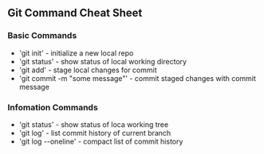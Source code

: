 ## Git Command Cheat Sheet


### Basic Commands

* 'git init' - initialize a new local repo
* 'git status' - show status of local working directory
* 'git add' - stage local changes for commit
* 'git commit -m "some message"' - commit staged changes with commit message

### Infomation Commands
* 'git status' - show status of loca working tree
* 'git log' - list commit history of current branch
* 'git log --oneline' - compact list of commit history
